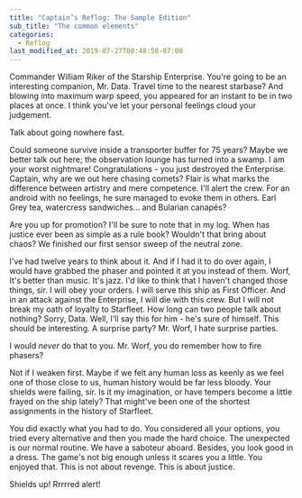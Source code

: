 ```yaml
---
title: "Captain’s Reflog: The Sample Edition"
sub_title: "The common elements"
categories:
  - Reflog
last_modified_at: 2019-07-27T08:48:58-07:00
---
```


Commander William Riker of the Starship Enterprise. You're going to be an interesting companion, Mr. Data. Travel time to the nearest starbase? And blowing into maximum warp speed, you appeared for an instant to be in two places at once. I think you've let your personal feelings cloud your judgement.

Talk about going nowhere fast.

Could someone survive inside a transporter buffer for 75 years? Maybe we better talk out here; the observation lounge has turned into a swamp. I am your worst nightmare! Congratulations - you just destroyed the Enterprise. Captain, why are we out here chasing comets? Flair is what marks the difference between artistry and mere competence. I'll alert the crew. For an android with no feelings, he sure managed to evoke them in others. Earl Grey tea, watercress sandwiches... and Bularian canapés?

Are you up for promotion? I'll be sure to note that in my log. When has justice ever been as simple as a rule book? Wouldn't that bring about chaos? We finished our first sensor sweep of the neutral zone.

I've had twelve years to think about it. And if I had it to do over again, I would have grabbed the phaser and pointed it at you instead of them. Worf, It's better than music. It's jazz. I'd like to think that I haven't changed those things, sir. I will obey your orders. I will serve this ship as First Officer. And in an attack against the Enterprise, I will die with this crew. But I will not break my oath of loyalty to Starfleet. How long can two people talk about nothing? Sorry, Data. Well, I'll say this for him - he's sure of himself. This should be interesting. A surprise party? Mr. Worf, I hate surprise parties.

I would *never* do that to you. Mr. Worf, you do remember how to fire phasers?

Not if I weaken first. Maybe if we felt any human loss as keenly as we feel one of those close to us, human history would be far less bloody. Your shields were failing, sir. Is it my imagination, or have tempers become a little frayed on the ship lately? That might've been one of the shortest assignments in the history of Starfleet.

You did exactly what you had to do. You considered all your options, you tried every alternative and then you made the hard choice. The unexpected is our normal routine. We have a saboteur aboard. Besides, you look good in a dress. The game's not big enough unless it scares you a little. You enjoyed that. This is not about revenge. This is about justice.

Shields up! Rrrrred alert!
